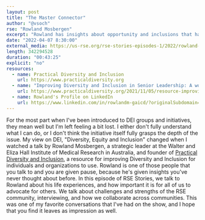 ```yaml
---
layout: post
title: "The Master Connector"
author: "@vsoch"
rse: "Rowland Mosbergen"
excerpt: "Rowland has insights about opportunity and inclusions that have potential to change how you think."
date: "2022-04-07 8:30:00"
external_media: https://us-rse.org/rse-stories-episodes-1/2022/rowland-mosbergen-episode-72.mp3
length: 342294528
duration: "00:43:25"
explicit: "no"
resources:
  - name: Practical Diversity and Inclusion
    url: https://www.practicaldiversity.org
  - name: "Improving Diversity and Inclusion in Senior Leadership: A workshop to help recruit diverse senior leaders"
    url: https://www.practicaldiversity.org/2021/11/05/resource-improving-diversity-and-inclusion-in-senior-leadership-a-workshop-to-help-recruit-diverse-senior-leaders-2/
  - name: Rowland's Profile on LinkedIn
    url: https://www.linkedin.com/in/rowlandm-gaicd/?originalSubdomain=au
--- 
```


For the most part when I've been introduced to DEI groups and initiatives, they mean well but I'm left feeling a bit lost.
I either don't fully understand what I can do, or I don't think the initiative itself fully grasps the depth of the issue.
My view on DEI, "Diversity, Equity and Inclusion" changed when I watched a talk by Rowland Mosbergen, a strategic leader at 
the Walter and Eliza Hall Institute of Medical Research in Australia, and founder of [Practical Diversity and Inclusion](https://www.practicaldiversity.org/), a resource for improving Diversity and Inclusion for individuals and organizations to use. Rowland is one of those people
that you talk to and you are given pause, because he's given insights you've never thought about before. In this episode of RSE
Stories, we talk to Rowland about his life experiences, and how important it is for all of us to advocate for others. We talk
about challenges and strengths of the RSE community, interviewing, and how we collaborate across communities. This was
one of my favorite conversations that I've had on the show, and I hope that you find it leaves as impression as well.

